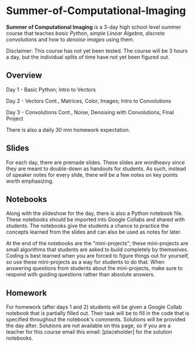 # Summer-of-Computational-Imaging
**Summer of Computational Imaging** is a 3-day high school level summer course that teaches *basic Python*, *simple Linear Algebra*, *discrete convolutions* and how to *denoise images* using them.

Disclaimer: This course has not yet been tested. The course will be 3 hours a day, but the individual splits of time have not yet been figured out.

## Overview
Day 1 - Basic Python; Intro to Vectors

Day 2 - Vectors Cont., Matrices, Color, Images; Intro to Convolutions

Day 3 - Convolutions Cont., Noise, Denoising with Convolutions; Final Project


There is also a daily 30 min homework expectation.

## Slides
For each day, there are premade slides. These slides are wordheavy since they are meant to double-down as handouts for students. As such, instead of speaker notes for every slide, there will be a few notes on key points worth emphasizing. 

## Notebooks
Along with the slideshow for the day, there is also a Python notebook file. These notebooks should be imported into Google Collabs and shared with students. The notebooks give the students a chance to practice the concepts learned from the slides and can also be used as notes for later.

At the end of the notebooks are the "mini-projects"; these mini-projects are small algorithms that students are asked to build completely by themselves. Coding is best learned when you are forced to figure things out for yourself, so use these mini-projects as a way for students to do that. When answering questions from students about the mini-projects, make sure to respond with guiding questions rather than absolute answers.

## Homework
For homework (after days 1 and 2) students will be given a Google Collab notebook that is partially filled out. Their task will be to fill in the code that is specified throughout the notebook's comments. Solutions will be provided the day after. Solutions are not available on this page, so if you are a teacher for this course email this email: [placeholder] for the solution notebooks.
